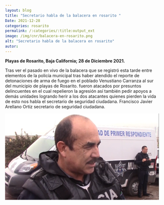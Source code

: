 ```yaml
---
layout: blog
title: "Secretario habla de la balacera en rosarito "
Date: 2021-12-28
categories: rosarito
permalink: /:categories/:title:output_ext
image: /img/cnr/balacera-en-rosarito.png
alt: "Secretario habla de la balacera en rosarito"
autor:
---
```


**Playas de Rosarito, Baja California; 28 de Diciembre 2021.** 

Tras ver el pasado en vivo de la balacera que se registró esta tarde entre elementos de la policía municipal tras haber atendido el reporte de detonaciones de arma de fuego en el poblado Venustiano Carranza al sur del municipio de playas de Rosarito.
fueron atacados por presuntos delincuentes en el cual repelieron la agresión así también pedir apoyos a demás unidades logrando herir a los dos atacantes quienes pierden la vida de esto nos habla el secretario de seguridad ciudadana.
Francisco Javier Arellano Ortiz secretario de seguridad ciudadana.


<div id="carouselExampleSlidesOnly" class="carousel slide" data-ride="carousel">
  <div class="carousel-inner">
    <div class="carousel-item active">
       <img class="d-block w-100" src="/img/cnr/balacera-en-rosarito.png" loading="lazy"  alt="Secretario habla de la balacera en rosarito">
    </div>
  </div>
</div>
